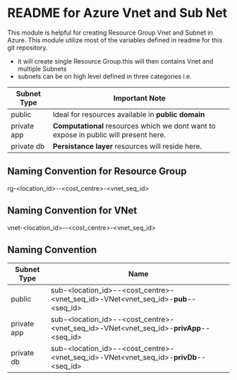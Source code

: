 # README for Azure Vnet and Sub Net  #
This module is helpful for creating Resource Group Vnet and Subnet in Azure. This module utilize most of the variables defined in readme for this git repository.

* it will create single Resource Group.this will then contains Vnet and multiple Subnets 
* subnets can be on high level defined in three categories i.e. 

Subnet Type	| Important Note
----------------|---------------
public		|Ideal for resources available in **public domain**
private app 	|**Computational** resources which we dont want to expose in public will present here.
private db	|**Persistance layer** resources will reside here.

## Naming Convention for Resource Group ##
rg-<location_id>-<environment>-<cost_centre>-<vnet_seq_id>

## Naming Convention for VNet ##
vnet-<location_id>-<environment>-<cost_centre>-<vnet_seq_id>

## Naming Convention ##

Subnet Type	| Name
----------------|---------------
public		|sub-<location_id>-<environment>-<cost_centre>-<vnet_seq_id>-VNet<vnet_seq_id>-**pub**-<incremental-number>-<seq_id>
private app 	|sub-<location_id>-<environment>-<cost_centre>-<vnet_seq_id>-VNet<vnet_seq_id>-**privApp**-<incremental-number>-<seq_id>
private db	|sub-<location_id>-<environment>-<cost_centre>-<vnet_seq_id>-VNet<vnet_seq_id>-**privDb**-<incremental-number>-<seq_id>









